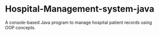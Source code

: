 # Hospital-Management-system-java
A console-based Java program to manage hospital patient records using OOP concepts.
